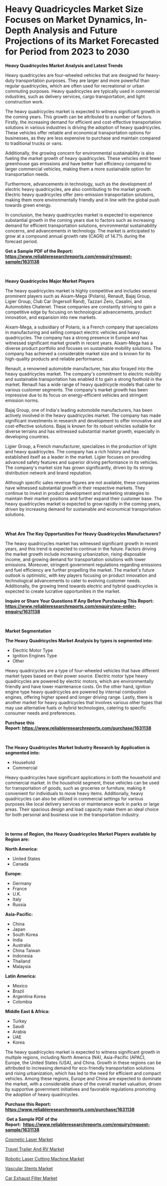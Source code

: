 <p><h1>Heavy Quadricycles Market Size Focuses on Market Dynamics, In-Depth Analysis and Future Projections of its Market Forecasted for Period from 2023 to 2030</h1></p><p><strong>Heavy Quadricycles Market Analysis and Latest Trends</strong></p>
<p><p>Heavy quadricycles are four-wheeled vehicles that are designed for heavy-duty transportation purposes. They are larger and more powerful than regular quadricycles, which are often used for recreational or urban commuting purposes. Heavy quadricycles are typically used in commercial industries, such as delivery services, cargo transportation, and light construction work.</p><p>The heavy quadricycles market is expected to witness significant growth in the coming years. This growth can be attributed to a number of factors. Firstly, the increasing demand for efficient and cost-effective transportation solutions in various industries is driving the adoption of heavy quadricycles. These vehicles offer reliable and economical transportation options for businesses, as they are less expensive to purchase and maintain compared to traditional trucks or vans.</p><p>Additionally, the growing concern for environmental sustainability is also fueling the market growth of heavy quadricycles. These vehicles emit fewer greenhouse gas emissions and have better fuel efficiency compared to larger commercial vehicles, making them a more sustainable option for transportation needs.</p><p>Furthermore, advancements in technology, such as the development of electric heavy quadricycles, are also contributing to the market growth. Electric heavy quadricycles offer zero-emission transportation solutions, making them more environmentally friendly and in line with the global push towards green energy.</p><p>In conclusion, the heavy quadricycles market is expected to experience substantial growth in the coming years due to factors such as increasing demand for efficient transportation solutions, environmental sustainability concerns, and advancements in technology. The market is anticipated to grow at a compound annual growth rate (CAGR) of 14.7% during the forecast period.</p></p>
<p><strong>Get a Sample PDF of the Report:&nbsp; <a href="https://www.reliableresearchreports.com/enquiry/request-sample/1631138">https://www.reliableresearchreports.com/enquiry/request-sample/1631138</a></strong></p>
<p>&nbsp;</p>
<p><strong>Heavy Quadricycles Major Market Players</strong></p>
<p><p>The heavy quadricycles market is highly competitive and includes several prominent players such as Aixam-Mega (Polaris), Renault, Bajaj Group, Ligier Group, Club Car (Ingersoll Rand), Tazzari Zero, Casalini, and Automobiles Chatenet. These companies are constantly striving to gain a competitive edge by focusing on technological advancements, product innovation, and expansion into new markets.</p><p>Aixam-Mega, a subsidiary of Polaris, is a French company that specializes in manufacturing and selling compact electric vehicles and heavy quadricycles. The company has a strong presence in Europe and has witnessed significant market growth in recent years. Aixam-Mega has a diverse product portfolio and focuses on sustainable mobility solutions. The company has achieved a considerable market size and is known for its high-quality products and reliable performance.</p><p>Renault, a renowned automobile manufacturer, has also forayed into the heavy quadricycles market. The company's commitment to electric mobility and sustainable transportation has enabled it to gain a strong foothold in the market. Renault has a wide range of heavy quadricycle models that cater to various customer segments. The company's market growth has been impressive due to its focus on energy-efficient vehicles and stringent emission norms.</p><p>Bajaj Group, one of India's leading automobile manufacturers, has been actively involved in the heavy quadricycles market. The company has made significant investments in research and development to offer innovative and cost-effective solutions. Bajaj is known for its robust vehicles suitable for diverse terrains and has witnessed substantial market growth, especially in developing countries.</p><p>Ligier Group, a French manufacturer, specializes in the production of light and heavy quadricycles. The company has a rich history and has established itself as a leader in the market. Ligier focuses on providing advanced safety features and superior driving performance in its vehicles. The company's market size has grown significantly, driven by its strong distribution network and brand reputation.</p><p>Although specific sales revenue figures are not available, these companies have witnessed substantial growth in their respective markets. They continue to invest in product development and marketing strategies to maintain their market positions and further expand their customer base. The heavy quadricycles market is expected to grow rapidly in the coming years, driven by increasing demand for sustainable and economical transportation solutions.</p></p>
<p>&nbsp;</p>
<p><strong>What Are The Key Opportunities For Heavy Quadricycles Manufacturers?</strong></p>
<p><p>The heavy quadricycles market has witnessed significant growth in recent years, and this trend is expected to continue in the future. Factors driving the market growth include increasing urbanization, rising disposable income, and growing demand for transportation solutions with lower emissions. Moreover, stringent government regulations regarding emissions and fuel efficiency are further propelling the market. The market's future outlook is optimistic, with key players focusing on product innovation and technological advancements to cater to evolving customer needs. Additionally, the growing trend towards electric and hybrid quadricycles is expected to create lucrative opportunities in the market.</p></p>
<p><strong>Inquire or Share Your Questions If Any Before Purchasing This Report: <a href="https://www.reliableresearchreports.com/enquiry/pre-order-enquiry/1631138">https://www.reliableresearchreports.com/enquiry/pre-order-enquiry/1631138</a></strong></p>
<p>&nbsp;</p>
<p><strong>Market Segmentation</strong></p>
<p><strong>The Heavy Quadricycles Market Analysis by types is segmented into:</strong></p>
<p><ul><li>Electric Motor Type</li><li>Ignition Engines Type</li><li>Other</li></ul></p>
<p><p>Heavy quadricycles are a type of four-wheeled vehicles that have different market types based on their power source. Electric motor type heavy quadricycles are powered by electric motors, which are environmentally friendly and have lower maintenance costs. On the other hand, ignition engine type heavy quadricycles are powered by internal combustion engines, offering higher speed and longer driving range. Lastly, there is another market for heavy quadricycles that involves various other types that may use alternative fuels or hybrid technologies, catering to specific consumer needs and preferences.</p></p>
<p><strong>Purchase this Report:&nbsp;<a href="https://www.reliableresearchreports.com/purchase/1631138">https://www.reliableresearchreports.com/purchase/1631138</a></strong></p>
<p>&nbsp;</p>
<p><strong>The Heavy Quadricycles Market Industry Research by Application is segmented into:</strong></p>
<p><ul><li>Household</li><li>Commercial</li></ul></p>
<p><p>Heavy quadricycles have significant applications in both the household and commercial market. In the household segment, these vehicles can be used for transportation of goods, such as groceries or furniture, making it convenient for individuals to move heavy items. Additionally, heavy quadricycles can also be utilized in commercial settings for various purposes like local delivery services or maintenance work in parks or large areas. Their spacious design and load capacity make them an ideal choice for both personal and business use in the transportation industry.</p></p>
<p>&nbsp;</p>
<p><strong>In terms of Region, the Heavy Quadricycles Market Players available by Region are:</strong></p>
<p>
    <p> <strong> North America: </strong>
        <ul>
            <li>United States</li>
            <li>Canada</li>
        </ul>
        </p> 
    <p> <strong> Europe: </strong>
        <ul>
            <li>Germany</li>
            <li>France</li>
            <li>U.K.</li>
            <li>Italy</li>
            <li>Russia</li>
        </ul>
        </p> 
    <p> <strong> Asia-Pacific: </strong>
        <ul>
            <li>China</li>
            <li>Japan</li>
            <li>South Korea</li>
            <li>India</li>
            <li>Australia</li>
            <li>China Taiwan</li>
            <li>Indonesia</li>
            <li>Thailand</li>
            <li>Malaysia</li>
        </ul>
        </p> 
    <p> <strong> Latin America: </strong>
        <ul>
            <li>Mexico</li>
            <li>Brazil</li>
            <li>Argentina Korea</li>
            <li>Colombia</li>
        </ul>
        </p> 
    <p> <strong> Middle East & Africa: </strong>
        <ul>
            <li>Turkey</li>
            <li>Saudi</li>
            <li>Arabia</li>
            <li>UAE</li>
            <li>Korea</li>
        </ul>
    </p>
    </p>
<p><p>The heavy quadricycles market is expected to witness significant growth in multiple regions, including North America (NA), Asia-Pacific (APAC), Europe, the United States (USA), and China. Growth in these regions can be attributed to increasing demand for eco-friendly transportation solutions and rising urbanization, which has led to the need for efficient and compact vehicles. Among these regions, Europe and China are expected to dominate the market, with a considerable share of the overall market valuation, driven by supportive government initiatives and favorable regulations promoting the adoption of heavy quadricycles.</p></p>
<p><strong>Purchase this Report: <a href="https://www.reliableresearchreports.com/purchase/1631138">https://www.reliableresearchreports.com/purchase/1631138</a></strong></p>
<p>&nbsp;<strong>Get a Sample PDF of the Report:&nbsp;&nbsp;<a href="https://www.reliableresearchreports.com/enquiry/request-sample/1631138">https://www.reliableresearchreports.com/enquiry/request-sample/1631138</a></strong></p>
<p><strong></strong></p>
<p><p><a href="https://www.linkedin.com/pulse/cosmetic-laser-market-challenges-opportunities-growth-drivers-ysdte/">Cosmetic Laser Market</a></p><p><a href="https://github.com/castoriffic/Market-Research-Report-List-1/blob/main/travel-trailer-and-rv-market.md">Travel Trailer And RV Market</a></p><p><a href="https://medium.com/@carolclarkson766/robotic-laser-cutting-machine-market-analysis-and-sze-forecasted-for-period-from-2023-to-2030-d9c7bd6a6601">Robotic Laser Cutting Machine Market</a></p><p><a href="https://www.linkedin.com/pulse/vascular-stents-market-size-growth-forecast-from-2023-2030-rarwe/">Vascular Stents Market</a></p><p><a href="https://github.com/mabutironaldo/Market-Research-Report-List-1/blob/main/car-exhaust-filter-market.md">Car Exhaust Filter Market</a></p></p>